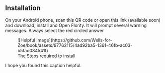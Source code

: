 ## Installation
On your Android phone, scan this QR code or open this link (available soon) and download, install and Open Flority. 
It will prompt several warning messages. Always select the red circled answer 

<figure>
  ![Helpful Image](https://github.com/Wells-for-Zoe/book/assets/97762115/4ad92ba5-1361-46fb-ac03-b5fad084541f)
  <figcaption>The Steps required to install</figcaption>
</figure>

I hope you found this caption helpful.
